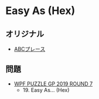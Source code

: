 # Easy As (Hex)

## オリジナル
- [ABCプレース](easyas.md)

## 問題
- [WPF PUZZLE GP 2019 ROUND 7](../questions/wpfpgp2019-7.md)
	- 19\. Easy As... (Hex)
